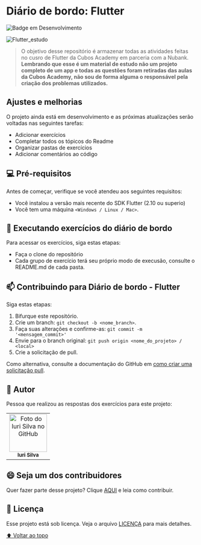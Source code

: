 # Diário de bordo: Flutter

![Badge em Desenvolvimento](http://img.shields.io/static/v1?label=STATUS&message=EM%20DESENVOLVIMENTO&color=GREEN&style=for-the-badge)

![Flutter_estudo](https://i.ibb.co/TmBF5td/Logotipo-c-rebro-pensar-psicologia.png)

> O objetivo desse repositório é armazenar todas as atividades feitas no cusro de Flutter da Cubos Academy em parceria com a Nubank. **Lembrando que esse é um material de estudo não um projeto completo de um app e todas as questões foram retiradas das aulas da Cubos Academy, não sou de forma alguma o responsável pela criação dos problemas utilizados.**

## Ajustes e melhorias

O projeto ainda está em desenvolvimento e as próximas atualizações serão voltadas nas seguintes tarefas:

- Adicionar exercícios
- Completar todos os tópicos do Readme
- Organizar pastas de exercícios
- Adicionar comentários ao código

## 💻 Pré-requisitos

Antes de começar, verifique se você atendeu aos seguintes requisitos:

- Você instalou a versão mais recente do SDK Flutter (2.10 ou superio)
- Você tem uma máquina `<Windows / Linux / Mac>`.

## 🚀 Executando exercícios do diário de bordo

Para acessar os exercícios, siga estas etapas:

- Faça o clone do repositório
- Cada grupo de exercício terá  seu próprio modo de execusão, consulte o README.md de cada  pasta.


## 📫 Contribuindo para Diário de bordo - Flutter

Siga estas etapas:

1. Bifurque este repositório.
2. Crie um branch: `git checkout -b <nome_branch>`.
3. Faça suas alterações e confirme-as: `git commit -m '<mensagem_commit>'`
4. Envie para o branch original: `git push origin <nome_do_projeto> / <local>`
5. Crie a solicitação de pull.

Como alternativa, consulte a documentação do GitHub em [como criar uma solicitação pull](https://help.github.com/en/github/collaborating-with-issues-and-pull-requests/creating-a-pull-request).

## 🤝 Autor

Pessoa que realizou as respostas dos exercícios para este projeto:

<table>
  <tr>
    <td align="center">
      <a href="#">
        <img src="https://i.ibb.co/BfDNfjx/foto-wellington.png" width="100px;" alt="Foto do Iuri Silva no GitHub"/><br>
        <sub>
          <b>Iuri Silva</b>
        </sub>
      </a>
    </td>
  </tr>
    </table>
  
## 😄 Seja um dos contribuidores

Quer fazer parte desse projeto? Clique [AQUI](CONTRIBUTING.md) e leia como contribuir.

## 📝 Licença

Esse projeto está sob licença. Veja o arquivo [LICENÇA](LICENSE.md) para mais detalhes.

[⬆ Voltar ao topo](#nome-do-projeto)
